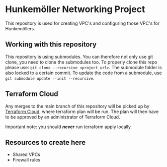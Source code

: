 # Hunkemöller Networking Project
This repository is used for creating VPC's and configuring those VPC's for Hunkemöllers. 

## Working with this repository
This repository is using submodules. You can therefore not only use git clone, you need to clone the submodules too. To properly clone this repo please use: `git clone --recursive <project_url>`. The submodule folder is also locked to a certain commit. To update the code from a submodule, use `git submodule update --init --recursive`.

## Terraform Cloud
Any merges to the main branch of this repository will be picked up by [Terraform Cloud](https://app.terraform.io/session), where terraform plan will be run. The plan will then have to be approved by an administrator of Terraform Cloud.

Important note: you should ***never*** run terraform apply locally.

## Resources to create here
- Shared VPCs
- Firewall rules